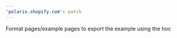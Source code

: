 ```yaml
---
'polaris.shopify.com': patch
---
```


Format pages/example pages to export the example using the hoc
